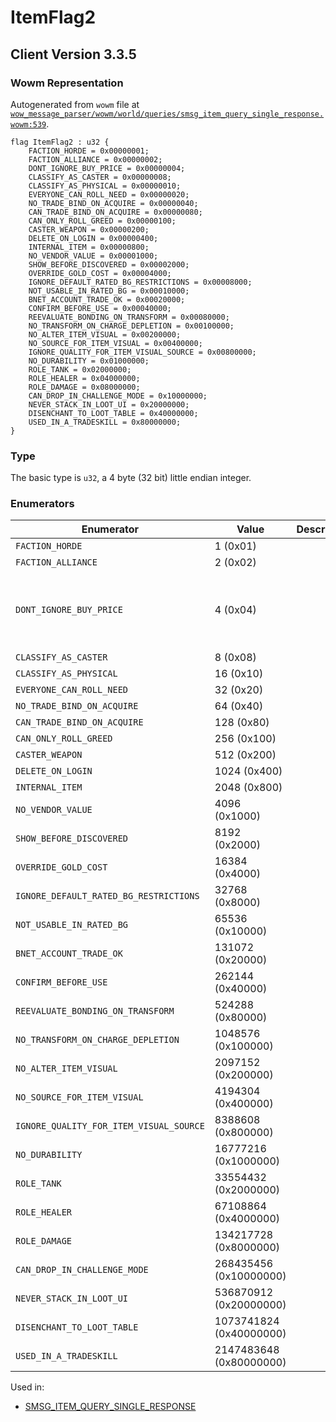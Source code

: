 # ItemFlag2

## Client Version 3.3.5

### Wowm Representation

Autogenerated from `wowm` file at [`wow_message_parser/wowm/world/queries/smsg_item_query_single_response.wowm:539`](https://github.com/gtker/wow_messages/tree/main/wow_message_parser/wowm/world/queries/smsg_item_query_single_response.wowm#L539).

```rust,ignore
flag ItemFlag2 : u32 {
    FACTION_HORDE = 0x00000001;
    FACTION_ALLIANCE = 0x00000002;
    DONT_IGNORE_BUY_PRICE = 0x00000004;
    CLASSIFY_AS_CASTER = 0x00000008;
    CLASSIFY_AS_PHYSICAL = 0x00000010;
    EVERYONE_CAN_ROLL_NEED = 0x00000020;
    NO_TRADE_BIND_ON_ACQUIRE = 0x00000040;
    CAN_TRADE_BIND_ON_ACQUIRE = 0x00000080;
    CAN_ONLY_ROLL_GREED = 0x00000100;
    CASTER_WEAPON = 0x00000200;
    DELETE_ON_LOGIN = 0x00000400;
    INTERNAL_ITEM = 0x00000800;
    NO_VENDOR_VALUE = 0x00001000;
    SHOW_BEFORE_DISCOVERED = 0x00002000;
    OVERRIDE_GOLD_COST = 0x00004000;
    IGNORE_DEFAULT_RATED_BG_RESTRICTIONS = 0x00008000;
    NOT_USABLE_IN_RATED_BG = 0x00010000;
    BNET_ACCOUNT_TRADE_OK = 0x00020000;
    CONFIRM_BEFORE_USE = 0x00040000;
    REEVALUATE_BONDING_ON_TRANSFORM = 0x00080000;
    NO_TRANSFORM_ON_CHARGE_DEPLETION = 0x00100000;
    NO_ALTER_ITEM_VISUAL = 0x00200000;
    NO_SOURCE_FOR_ITEM_VISUAL = 0x00400000;
    IGNORE_QUALITY_FOR_ITEM_VISUAL_SOURCE = 0x00800000;
    NO_DURABILITY = 0x01000000;
    ROLE_TANK = 0x02000000;
    ROLE_HEALER = 0x04000000;
    ROLE_DAMAGE = 0x08000000;
    CAN_DROP_IN_CHALLENGE_MODE = 0x10000000;
    NEVER_STACK_IN_LOOT_UI = 0x20000000;
    DISENCHANT_TO_LOOT_TABLE = 0x40000000;
    USED_IN_A_TRADESKILL = 0x80000000;
}
```
### Type
The basic type is `u32`, a 4 byte (32 bit) little endian integer.
### Enumerators
| Enumerator | Value  | Description | Comment |
| --------- | -------- | ----------- | ------- |
| `FACTION_HORDE` | 1 (0x01) |  |  |
| `FACTION_ALLIANCE` | 2 (0x02) |  |  |
| `DONT_IGNORE_BUY_PRICE` | 4 (0x04) |  | when item uses extended cost, gold is also required |
| `CLASSIFY_AS_CASTER` | 8 (0x08) |  |  |
| `CLASSIFY_AS_PHYSICAL` | 16 (0x10) |  |  |
| `EVERYONE_CAN_ROLL_NEED` | 32 (0x20) |  |  |
| `NO_TRADE_BIND_ON_ACQUIRE` | 64 (0x40) |  |  |
| `CAN_TRADE_BIND_ON_ACQUIRE` | 128 (0x80) |  |  |
| `CAN_ONLY_ROLL_GREED` | 256 (0x100) |  |  |
| `CASTER_WEAPON` | 512 (0x200) |  |  |
| `DELETE_ON_LOGIN` | 1024 (0x400) |  |  |
| `INTERNAL_ITEM` | 2048 (0x800) |  |  |
| `NO_VENDOR_VALUE` | 4096 (0x1000) |  |  |
| `SHOW_BEFORE_DISCOVERED` | 8192 (0x2000) |  |  |
| `OVERRIDE_GOLD_COST` | 16384 (0x4000) |  |  |
| `IGNORE_DEFAULT_RATED_BG_RESTRICTIONS` | 32768 (0x8000) |  |  |
| `NOT_USABLE_IN_RATED_BG` | 65536 (0x10000) |  |  |
| `BNET_ACCOUNT_TRADE_OK` | 131072 (0x20000) |  |  |
| `CONFIRM_BEFORE_USE` | 262144 (0x40000) |  |  |
| `REEVALUATE_BONDING_ON_TRANSFORM` | 524288 (0x80000) |  |  |
| `NO_TRANSFORM_ON_CHARGE_DEPLETION` | 1048576 (0x100000) |  |  |
| `NO_ALTER_ITEM_VISUAL` | 2097152 (0x200000) |  |  |
| `NO_SOURCE_FOR_ITEM_VISUAL` | 4194304 (0x400000) |  |  |
| `IGNORE_QUALITY_FOR_ITEM_VISUAL_SOURCE` | 8388608 (0x800000) |  |  |
| `NO_DURABILITY` | 16777216 (0x1000000) |  |  |
| `ROLE_TANK` | 33554432 (0x2000000) |  |  |
| `ROLE_HEALER` | 67108864 (0x4000000) |  |  |
| `ROLE_DAMAGE` | 134217728 (0x8000000) |  |  |
| `CAN_DROP_IN_CHALLENGE_MODE` | 268435456 (0x10000000) |  |  |
| `NEVER_STACK_IN_LOOT_UI` | 536870912 (0x20000000) |  |  |
| `DISENCHANT_TO_LOOT_TABLE` | 1073741824 (0x40000000) |  |  |
| `USED_IN_A_TRADESKILL` | 2147483648 (0x80000000) |  |  |

Used in:
* [SMSG_ITEM_QUERY_SINGLE_RESPONSE](smsg_item_query_single_response.md)
